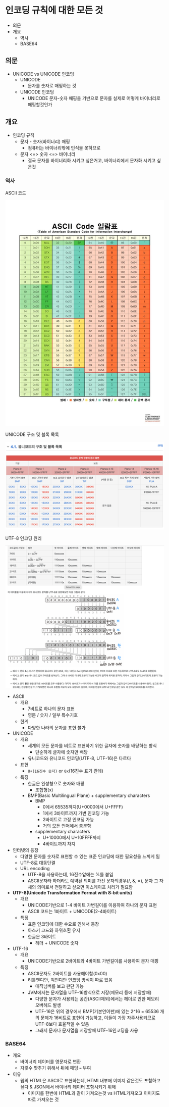 # 인코딩 규칙에 대한 모든 것

- 의문
- 개요
  - 역사
  - BASE64

## 의문

- UNICODE vs UNICODE 인코딩
  - UNICODE
    - 문자를 숫자로 매핑하는 것
  - UNICODE 인코딩
    - UNICODE 문자-숫자 매핑을 기반으로 문자를 실제로 어떻게 바이너리로 매핑할것인가

## 개요

- 인코딩 규칙
  - 문자 - 숫자(바이너리) 매핑
    - 컴퓨터는 바이너리밖에 인식을 못하므로
  - 문자 <=> 숫자 <=> 바이너리
    - 결국 문자를 바이너리화 시키고 싶은거고, 바이너리에서 문자화 시키고 싶은것

### 역사

ASCII 코드

![](./images/encoding/ascii_code1.jpeg)

UNICODE 구조 및 블록 목록

![](./images/encoding/unicode_plane1.png)

UTF-8 인코딩 원리

![](./images/encoding/utf-8_1.png)

- ASCII
  - 개요
    - 7비트로 하나의 문자 표현
    - 영문 / 숫자 / 일부 특수기호
  - 한계
    - 다양한 나라의 문자를 표현 불가
- UNICODE
  - 개요
    - 세계의 모든 문자를 비트로 표현하기 위한 글자에 숫자를 배당하는 방식
      - 단순하게 글자에 숫자만 배당
    - 유니코드와 유니코드 인코딩(UTF-8, UTF-16)은 다르다
  - 표현
    - `U+(16진수 숫자)` or `0x`(16진수 표기 관례)
  - 특징
    - 한글은 완성형으로 숫자와 매핑
      - 조합형(x)
    - BMP(Basic Multilingual Plane) + supplementary characters
      - BMP
        - 0에서 65535까지(U+0000에서 U+FFFF)
        - 1에서 3바이트까지 가변 인코딩 가능
        - 2바이트로 고정 인코딩 가능
        - 거의 모든 언어에서 충분함
      - supplementary characters
        - U+10000에서 U+10FFFF까지
        - 4바이트까지 차지
- 인터넷의 등장
  - 다양한 문자를 숫자로 표현할 수 있는 표준 인코딩에 대한 필요성을 느끼게 됨
  - UTF-8로 대동단결
  - URL encoding
    - UTF-8을 사용하는데, 16진수앞에는 %를 붙임
    - ASCII문자라 하더라도 예약된 의미를 가진 문자의경우(/, &, =), 문자 그 자체의 의미로서 전달하고 싶으면 이스케이프 처리가 필요함
- **UTF-8(Unicode Transformation Format with 8-bit units)**
  - 개요
    - UNICODE기반으로 1-4 바이트 가변길이를 이용하여 하나의 문자 표현
    - ASCII 코드는 1바이트 + UNICODE(2-4바이트)
  - 특징
    - 표준 인코딩에 대한 수요로 인해서 등장
    - 아스키 코드와 하위호환 유지
    - 한글은 3바이트
      - 헤더 + UNICODE 숫자
- UTF-16
  - 개요
    - UNICODE기반으로 2바이트와 4바이트 가변길이를 사용하여 문자 매핑
  - 특징
    - ASCII문자도 2바이트를 사용해야함(0x00)
    - 리틀엔디안, 빅인디안 인코딩 방식이 따로 있음
      - 매직넘버를 보고 판단 가능
    - JVM에서는 문자열을 UTF-16방식으로 저장(메모리 등에 저장할때)
      - 다양한 문자가 사용되는 공간(ASCII제외)에서는 헤더로 인한 메모리 오버헤드 발생
      - UTF-16은 위의 경우에서 BMP(기본언어판)에 있는 2^16 = 65536 개의 문제가 16비트로 표현이 가능하고, 이들이 가장 자주사용되므로 UTF-8보다 효율적일 수 있음
      - 그래서 문자나 문자열을 저장할때 UTF-16인코딩을 사용

### BASE64

- 개요
  - 바이너리 데이터를 영문자로 변환
  - 자릿수 맞추기 위해서 뒤에 패딩 `=` 부여
- 이유
  - 웹의 HTML은 ASCII로 표현하는데, HTML내부에 이미지 같은것도 포함하고 싶다 & JSON에서 바이너리 데이터 포함시키기 위해
    - 이미지를 한번에 HTML과 같이 가져오는것 vs HTML가져오고 이미지도 따로 가져오는 것
